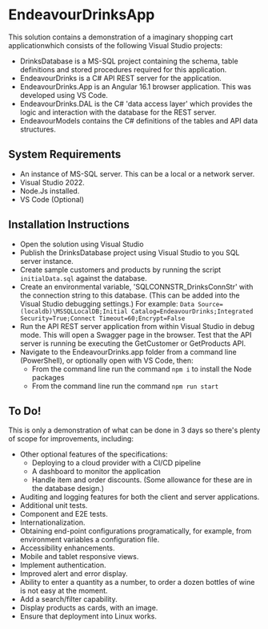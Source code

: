 # EndeavourDrinksApp

This solution contains a demonstration of a imaginary shopping cart applicationwhich consists of the following Visual Studio projects:

 - DrinksDatabase is a MS-SQL project containing the schema, table definitions and stored procedures required for this application.
 - EndeavourDrinks is a C# API REST server for the application.
 - EndeavourDrinks.App is an Angular 16.1 browser application. This was developed using VS Code.
 - EndeavourDrinks.DAL is the C# 'data access layer' which provides the logic and interaction with the database for the REST server.
 - EndeavourModels contains the C# definitions of the tables and API data structures.

## System Requirements
 - An instance of MS-SQL server. This can be a local or a network server.
 - Visual Studio 2022.
 - Node.Js installed.
 - VS Code (Optional)
## Installation Instructions
- Open the solution using Visual Studio
- Publish the DrinksDatabase project using Visual Studio to you SQL server instance.
- Create sample customers and products by running the script `initialData.sql` against the database.
- Create an environmental variable, 'SQLCONNSTR_DrinksConnStr' with the connection string to this database. (This can be added into the Visual Studio debugging settings.) For example: `Data Source=(localdb)\MSSQLLocalDB;Initial Catalog=EndeavourDrinks;Integrated Security=True;Connect Timeout=60;Encrypt=False`
- Run the API REST server application from within Visual Studio in debug mode. This will open a Swagger page in the browser. Test that the API server is running be executing the GetCustomer or GetProducts API.
- Navigate to the EndeavourDrinks.app folder from a command line (PowerShell), or optionally open with VS Code, then:
    - From the command line run the command `npm i` to install the Node packages
    - From the command line run the command `npm run start`

## To Do!
This is only a demonstration of what can be done in 3 days so there's plenty of scope for improvements, including:

- Other optional features of the specifications:
    - Deploying to a cloud provider with a CI/CD pipeline
    - A dashboard to monitor the application
    - Handle item and order discounts. (Some allowance for these are in the database design.)
- Auditing and logging features for both the client and server applications.
- Additional unit tests.
- Component and E2E tests.
- Internationalization.
- Obtaining end-point configurations programatically, for example, from environment variables a configuration file.
- Accessibility enhancements.
- Mobile and tablet responsive views.
- Implement authentication.
- Improved alert and error display.
- Ability to enter a quantity as a number, to order a dozen bottles of wine is not easy at the moment.
- Add a search/filter capability.
- Display products as cards, with an image.
- Ensure that deployment into Linux works.

